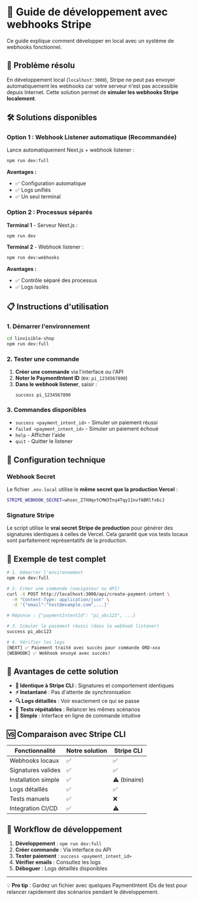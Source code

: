 # 🚀 Guide de développement avec webhooks Stripe

Ce guide explique comment développer en local avec un système de webhooks fonctionnel.

## 🎯 Problème résolu

En développement local (`localhost:3000`), Stripe ne peut pas envoyer automatiquement les webhooks car votre serveur n'est pas accessible depuis Internet. Cette solution permet de **simuler les webhooks Stripe localement**.

## 🛠️ Solutions disponibles

### Option 1 : Webhook Listener automatique (Recommandée)

Lance automatiquement Next.js + webhook listener :

```bash
npm run dev:full
```

**Avantages :**
- ✅ Configuration automatique
- ✅ Logs unifiés 
- ✅ Un seul terminal

### Option 2 : Processus séparés

**Terminal 1** - Serveur Next.js :
```bash
npm run dev
```

**Terminal 2** - Webhook listener :
```bash
npm run dev:webhooks
```

**Avantages :**
- ✅ Contrôle séparé des processus
- ✅ Logs isolés

## 📋 Instructions d'utilisation

### 1. Démarrer l'environnement

```bash
cd linvisible-shop
npm run dev:full
```

### 2. Tester une commande

1. **Créer une commande** via l'interface ou l'API
2. **Noter le PaymentIntent ID** (ex: `pi_1234567890`)
3. **Dans le webhook listener**, saisir :
   ```
   success pi_1234567890
   ```

### 3. Commandes disponibles

- `success <payment_intent_id>` - Simuler un paiement réussi
- `failed <payment_intent_id>` - Simuler un paiement échoué
- `help` - Afficher l'aide
- `quit` - Quitter le listener

## 🔧 Configuration technique

### Webhook Secret

Le fichier `.env.local` utilise le **même secret que la production Vercel** :
```bash
STRIPE_WEBHOOK_SECRET=whsec_Z7XHqvtCMW3Tnq4Tqy11nvfABRlfx6cJ
```

### Signature Stripe

Le script utilise le **vrai secret Stripe de production** pour générer des signatures identiques à celles de Vercel. Cela garantit que vos tests locaux sont parfaitement représentatifs de la production.

## 🧪 Exemple de test complet

```bash
# 1. Démarrer l'environnement
npm run dev:full

# 2. Créer une commande (navigateur ou API)
curl -X POST http://localhost:3000/api/create-payment-intent \
  -H "Content-Type: application/json" \
  -d '{"email":"test@example.com",...}'

# Réponse : {"paymentIntentId": "pi_abc123", ...}

# 3. Simuler le paiement réussi (dans le webhook listener)
success pi_abc123

# 4. Vérifier les logs
[NEXT] ✅ Paiement traité avec succès pour commande ORD-xxx
[WEBHOOK] ✅ Webhook envoyé avec succès!
```

## 🚀 Avantages de cette solution

- **🎯 Identique à Stripe CLI** : Signatures et comportement identiques
- **⚡ Instantané** : Pas d'attente de synchronisation
- **🔍 Logs détaillés** : Voir exactement ce qui se passe
- **🧪 Tests répétables** : Relancer les mêmes scénarios
- **📱 Simple** : Interface en ligne de commande intuitive

## 🆚 Comparaison avec Stripe CLI

| Fonctionnalité | Notre solution | Stripe CLI |
|----------------|----------------|------------|
| Webhooks locaux | ✅ | ✅ |
| Signatures valides | ✅ | ✅ |
| Installation simple | ✅ | ⚠️ (binaire) |
| Logs détaillés | ✅ | ✅ |
| Tests manuels | ✅ | ❌ |
| Integration CI/CD | ✅ | ⚠️ |

## 🔄 Workflow de développement

1. **Développement** : `npm run dev:full`
2. **Créer commande** : Via interface ou API
3. **Tester paiement** : `success <payment_intent_id>`
4. **Vérifier emails** : Consultez les logs
5. **Déboguer** : Logs détaillés disponibles

---

💡 **Pro tip** : Gardez un fichier avec quelques PaymentIntent IDs de test pour relancer rapidement des scénarios pendant le développement.